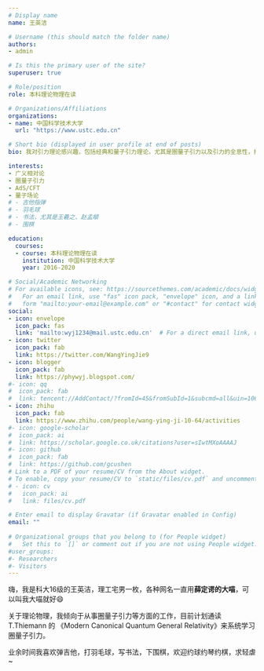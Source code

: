 ```yaml
---
# Display name
name: 王英洁

# Username (this should match the folder name)
authors:
- admin

# Is this the primary user of the site?
superuser: true

# Role/position
role: 本科理论物理在读

# Organizations/Affiliations
organizations:
- name: 中国科学技术大学
  url: "https://www.ustc.edu.cn"

# Short bio (displayed in user profile at end of posts)
bio: 我对引力理论感兴趣，包括经典和量子引力理论，尤其是圈量子引力以及引力的全息性，打算以后从事这些方面的研究工作；同时我也希望能深入学习量子力学，量子场论以及弦论，尤其是它们背后的数学结构。

interests:
- 广义相对论
- 圈量子引力
- AdS/CFT
- 量子场论
# - 吉他指弹
# - 羽毛球
# - 书法，尤其是王羲之、赵孟頫
# - 围棋

education:
  courses:
  - course: 本科理论物理在读
    institution: 中国科学技术大学
    year: 2016-2020

# Social/Academic Networking
# For available icons, see: https://sourcethemes.com/academic/docs/widgets/#icons
#   For an email link, use "fas" icon pack, "envelope" icon, and a link in the
#   form "mailto:your-email@example.com" or "#contact" for contact widget.
social:
- icon: envelope
  icon_pack: fas
  link: 'mailto:wyj1234@mail.ustc.edu.cn'  # For a direct email link, use "mailto:test@example.org".
- icon: twitter
  icon_pack: fab
  link: https://twitter.com/WangYingJie9
- icon: blogger
  icon_pack: fab
  link: https://phywyj.blogspot.com/
#- icon: qq
#  icon_pack: fab
#  link: tencent://AddContact/?fromId=45&fromSubId=1&subcmd=all&uin=1064393607&website=www.oicqzone.com
- icon: zhihu
  icon_pack: fab
  link: https://www.zhihu.com/people/wang-ying-ji-10-64/activities
#- icon: google-scholar
#  icon_pack: ai
#  link: https://scholar.google.co.uk/citations?user=sIwtMXoAAAAJ
#- icon: github
#  icon_pack: fab
#  link: https://github.com/gcushen
# Link to a PDF of your resume/CV from the About widget.
# To enable, copy your resume/CV to `static/files/cv.pdf` and uncomment the lines below.  
# - icon: cv
#   icon_pack: ai
#   link: files/cv.pdf

# Enter email to display Gravatar (if Gravatar enabled in Config)
email: ""
  
# Organizational groups that you belong to (for People widget)
#   Set this to `[]` or comment out if you are not using People widget.  
#user_groups:
#- Researchers
#- Visitors
---
```


嗨，我是科大16级的王英洁，理工宅男一枚，各种网名一直用**薛定谔的大喵**，可以叫我大喵就好:smile: 

关于理论物理，我倾向于从事圈量子引力等方面的工作，目前计划通读 T.Thiemann 的 《Modern Canonical Quantum General Relativity》来系统学习圈量子引力。

业余时间我喜欢弹吉他，打羽毛球，写书法，下围棋，欢迎约球约琴约棋，求轻虐~

<!--- <iframe src="//player.bilibili.com/player.html?aid=13971872" style="width:100%;height:480px" scrolling="no" border="0" frameborder="no" framespacing="0"></iframe> --->
